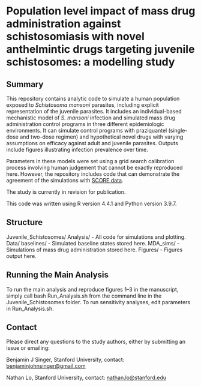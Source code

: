 # Population level impact of mass drug administration against schistosomiasis with novel anthelmintic drugs targeting juvenile schistosomes: a modelling study

## Summary
This repository contains analytic code to simulate a human population exposed to _Schistosoma mansoni_ parasites, including explicit representation of the juvenile parasites. It includes an individual-based mechanistic model of _S. mansoni_ infection and simulated mass drug administration control programs in three different epidemiologic environments. It can simulate control programs with praziquantel (single-dose and two-dose regimen) and hypothetical novel drugs with varying assumptions on efficacy against adult and juvenile parasites. Outputs include figures illustrating infection prevalence over time.

Parameters in these models were set using a grid search calibration process involving human judgement that cannot be exactly reproduced here. However, the repository includes code that can demonstrate the agreement of the simulations with [SCORE data](https://clinepidb.org/ce/app/workspace/analyses/DS_d6a1141fbf/new/details#Contacts).

The study is currently in revision for publication.

This code was written using R version 4.4.1 and Python version 3.9.7.

## Structure
Juvenile_Schistosomes/
  Analysis/ - All code for simulations and plotting.
  Data/
    baselines/ - Simulated baseline states stored here.
    MDA_sims/ - Simulations of mass drug administration stored here.
  Figures/ - Figures output here.

## Running the Main Analysis
To run the main analysis and reproduce figures 1–3 in the manuscript, simply call bash Run_Analysis.sh from the command line in the Juvenile_Schistosomes folder. To run sensitivity analyses, edit parameters in Run_Analysis.sh.

## Contact
Please direct any questions to the study authors, either by submitting an issue or emailing:

Benjamin J Singer, Stanford University, contact: benjaminjohnsinger@gmail.com

Nathan Lo, Stanford University, contact: nathan.lo@stanford.edu
